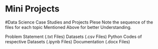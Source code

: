 # Mini Projects

#Data Science Case Studies and Projects
Plese Note the sequence of the files for each topic Mentioned Above for better Understanding.

Problem Statement (.txt Files) Datasets (.csv Files) Python Codes of respective Datasets (.ipynb Files) Documentation (.docx Files)
